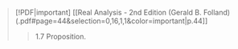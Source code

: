 > [!PDF|important] [[Real Analysis - 2nd Edition (Gerald B. Folland) (.pdf#page=44&selection=0,16,1,1&color=important|p.44]]
> > 1.7 Proposition. 



